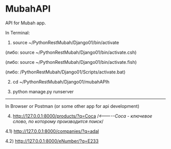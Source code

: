 # MubahAPI
API for Mubah app. 

In Terminal:

1) source ~/PythonRestMubah/Django01/bin/activate 

(либо: source ~/PythonRestMubah/Django01/bin/activate.csh)

(либо: source ~/PythonRestMubah/Django01/bin/activate.fish)

(либо: /PythonRestMubah/Django01/Scripts/activate.bat)

2) cd ~/PythonRestMubah/Django01/mubahAPIh

3) python manage.py runserver

------------------------------------------------------------------------------------------------------

In Browser or Postman (or some other app for api development)

4) http://127.0.0.1:8000/products/?q=Coca                 /*<-----Coca - ключевое слово, по которому производится поиск*/

4.1) http://127.0.0.1:8000/companies/?q=adal

4.2) http://127.0.0.1:8000/eNumber/?q=E233
